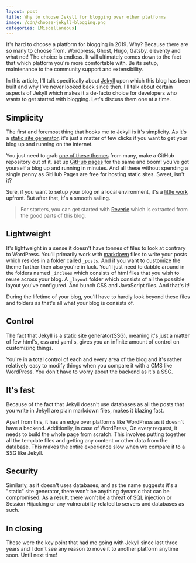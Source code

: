 ```yaml
---
layout: post
title: Why to choose Jekyll for blogging over other platforms 
image: /cdn/choose-jekyll-blogging.png
categories: [Miscellaneous]
---
```


It's hard to choose a platform for blogging in 2019. Why? Because there are so many to choose from. Wordpress, Ghost, Hugo, Gatsby, eleventy and what not! The choice is endless. It will ultimately comes down to the fact that which platform you're more comfortable with. Be its setup, maintenance to the community support and extensibility.

In this article, I'll talk specifically about [Jekyll](https://jekyllrb.com/) upon which this blog has been built and why I've never looked back since then. I'll talk about certain aspects of Jekyll which makes it a de-facto choice for developers who wants to get started with blogging. Let's discuss them one at a time.

## Simplicity

The first and foremost thing that hooks me to Jekyll is it's simplicity. As it's a [static site generator](https://davidwalsh.name/introduction-static-site-generators), it's just a matter of few clicks if you want to get your blog up and running on the internet.

You just need to grab [one of these themes](https://github.com/topics/jekyll-theme) from many, make a GitHub repository out of it, set up [GitHub pages](https://pages.github.com/) for the same and boom! you've got yourself a blog up and running in minutes. And all these without spending a single penny as GitHub Pages are free for hosting static sites. Sweet, isn't it?

Sure, if you want to setup your blog on a local environment, it's a [little work](https://jekyllrb.com/docs/) upfront. But after that, it's a smooth sailing.

> For starters, you can get started with [Reverie](https://github.com/amitmerchant1990/reverie) which is extracted from the good parts of this blog.

## Lightweight

It's lightweight in a sense it doesn't have tonnes of files to look at contrary to WordPress. You'll primarily work with [markdown](https://daringfireball.net/projects/markdown/) files to write your posts which resides in a folder called `_posts`. And if you want to customize the theme further then also you're in luck. You'll just need to dabble around in the folders named `_inclues` which consists of html files that you wish to reuse across your blog. A `_layout` folder which consists of all the possible layout you've configured. And bunch CSS and JavaScript files. And that's it!

During the lifetime of your blog, you'll have to hardly look beyond these files and folders as that's all what your blog is consists of.

## Control

The fact that Jekyll is a static site generator(SSG), meaning it's just a matter of few html's, css and yaml's, gives you an infinite amount of control on customizing things.

You're in a total control of each and every area of the blog and it's rather relatively easy to modify things when you compare it with a CMS like WordPress. You don't have to worry about the backend as it's a SSG. 

## It's fast

Because of the fact that Jekyll doesn't use databases as all the posts that you write in Jekyll are plain markdown files, makes it blazing fast. 

Apart from this, it has an edge over platforms like WordPress as it doesn't have a backend. Additionlly, in case of WordPress, On every request, it needs to build the whole page from scratch. This involves putting together all the template files and getting any content or other data from the database. This makes the entire experience slow when we compare it to a SSG like Jekyll.

## Security

Similarly, as it doesn't uses databases, and as the name suggests it's a "static" site generator, there won't be anything dynamic that can be compromised. As a result, there won't be a threat of SQL injection or Session Hijacking or any vulnerability related to servers and databases as such.

## In closing

These were the key point that had me going with Jekyll since last three years and I don't see any reason to move it to another platform anytime soon. Until next time!
